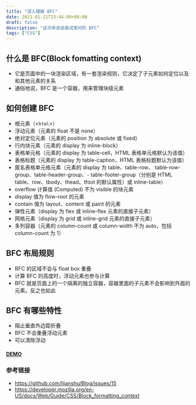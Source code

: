 ```yaml
---
title: "深入理解 BFC"
date: 2021-01-21T23:44:09+08:00
draft: false
description: "这次来说说面试常问的 BFC"
tags: ["CSS"]
---
```


## 什么是 BFC(Block fomatting context)
  - 它是页面中的一块渲染区域，有一套渲染规则，它决定了子元素如何定位以及和其他元素的关系
  - 通俗地说，BFC 是一个容器，用来管理块级元素
## 如何创建 BFC
  - 根元素（<`html`>）
  - 浮动元素（元素的 float 不是 none）
  - 绝对定位元素（元素的 position 为 absolute 或 fixed）
  - 行内块元素（元素的 display 为 inline-block）
  - 表格单元格（元素的 display 为 table-cell，HTML 表格单元格默认为该值）
  - 表格标题（元素的 display 为 table-caption，HTML 表格标题默认为该值）
  - 匿名表格单元格元素（元素的 display 为 table、table-row、 table-row-group、table-header-group、- table-footer-group（分别是 HTML table、row、tbody、thead、tfoot 的默认属性）或 inline-table）
  - overflow 计算值 (Computed) 不为 visible 的块元素
  - display 值为 flow-root 的元素
  - contain 值为 layout、content 或 paint 的元素
  - 弹性元素（display 为 flex 或 inline-flex 元素的直接子元素）
  - 网格元素（display 为 grid 或 inline-grid 元素的直接子元素）
  - 多列容器（元素的 column-count 或 column-width 不为 auto，包括 column-count 为 1）
## BFC 布局规则
  - BFC 的区域不会与 float box 重叠
  - 计算 BFC 的高度时，浮动元素也参与计算
  - BFC 就是页面上的一个隔离的独立容器，容器里面的子元素不会影响到外面的元素。反之也如此
## BFC 有哪些特性
  - 阻止垂直外边距折叠
  - BFC 不会重叠浮动元素
  - 可以清除浮动
#### [DEMO](https://codepen.io/coolfe/pen/WNGWRQQ)
###  参考链接
  - https://github.com/ljianshu/Blog/issues/15
  - https://developer.mozilla.org/en-US/docs/Web/Guide/CSS/Block_formatting_context



